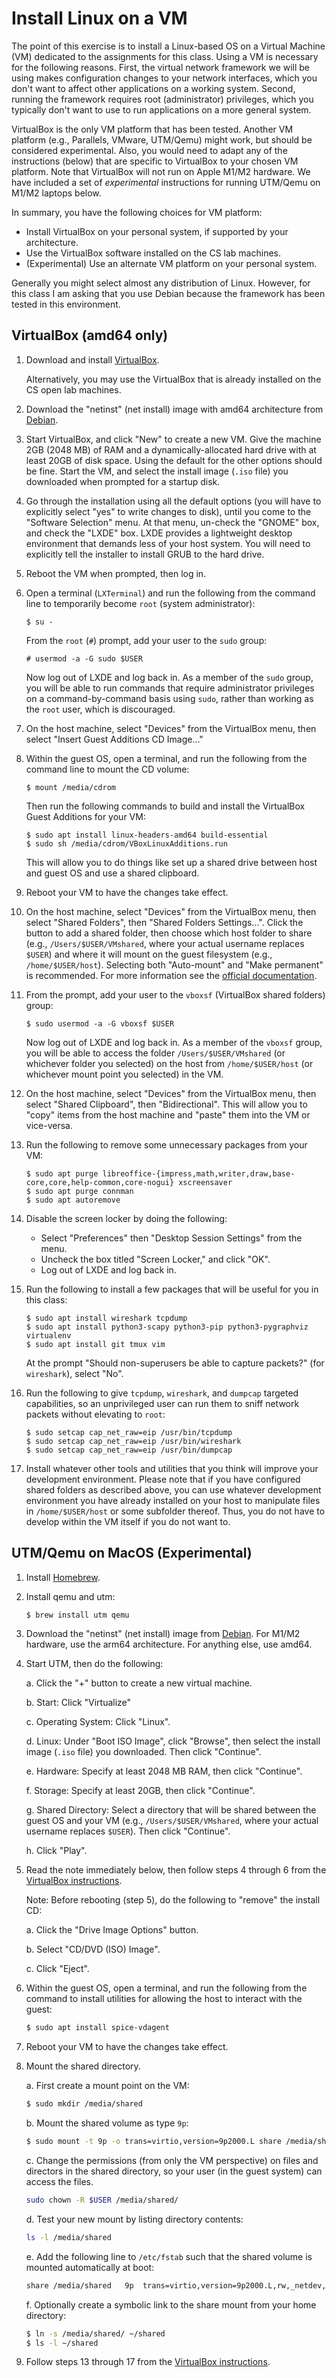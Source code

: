 # Install Linux on a VM

The point of this exercise is to install a Linux-based OS on a Virtual Machine
(VM) dedicated to the assignments for this class.  Using a VM is necessary for
the following reasons.  First, the virtual network framework we will be using
makes configuration changes to your network interfaces, which you don't want to
affect other applications on a working system.  Second, running the framework
requires root (administrator) privileges, which you typically don't want to use
to run applications on a more general system.

VirtualBox is the only VM platform that has been tested.  Another VM platform
(e.g., Parallels, VMware, UTM/Qemu) might work, but should be considered
experimental.  Also, you would need to adapt any of the instructions (below)
that are specific to VirtualBox to your chosen VM platform.  Note that
VirtualBox will not run on Apple M1/M2 hardware.  We have included a set of
_experimental_ instructions for running UTM/Qemu on M1/M2 laptops below.

In summary, you have the following choices for VM platform:

 - Install VirtualBox on your personal system, if supported by your
   architecture.
 - Use the VirtualBox software installed on the CS lab machines.
 - (Experimental) Use an alternate VM platform on your personal system.

Generally you might select almost any distribution of Linux.  However, for this
class I am asking that you use Debian because the framework has been tested in
this environment.


## VirtualBox (amd64 only)

1. Download and install
   [VirtualBox](https://www.virtualbox.org/wiki/Downloads).

   Alternatively, you may use the VirtualBox that is already installed on the
   CS open lab machines.

2. Download the "netinst" (net install) image with amd64 architecture from
   [Debian](https://www.debian.org/releases/stable/debian-installer/).

3. Start VirtualBox, and click "New" to create a new VM.  Give the machine 2GB
   (2048 MB) of RAM and a dynamically-allocated hard drive with at least 20GB
   of disk space.  Using the default for the other options should be fine.
   Start the VM, and select the install image (`.iso` file) you downloaded when
   prompted for a startup disk.

4. Go through the installation using all the default options (you will have to
   explicitly select "yes" to write changes to disk), until you come to the
   "Software Selection" menu.  At that menu, un-check the "GNOME" box, and
   check the "LXDE" box. LXDE provides a lightweight desktop environment that
   demands less of your host system.  You will need to explicitly tell the
   installer to install GRUB to the hard drive.

5. Reboot the VM when prompted, then log in.

6. Open a terminal (`LXTerminal`) and run the following from the command line
   to temporarily become `root` (system administrator):

   ```
   $ su -
   ```

   From the `root` (`#`) prompt, add your user to the `sudo` group:

   ```
   # usermod -a -G sudo $USER
   ```

   Now log out of LXDE and log back in.  As a member of the `sudo` group, you
   will be able to run commands that require administrator privileges on a
   command-by-command basis using `sudo`, rather than working as the `root`
   user, which is discouraged.

7. On the host machine, select "Devices" from the VirtualBox menu, then select
   "Insert Guest Additions CD Image..."

8. Within the guest OS, open a terminal, and run the following from the command
   line to mount the CD volume:

   ```
   $ mount /media/cdrom
   ```

   Then run the following commands to build and install the VirtualBox Guest
   Additions for your VM:

   ```
   $ sudo apt install linux-headers-amd64 build-essential
   $ sudo sh /media/cdrom/VBoxLinuxAdditions.run
   ```

   This will allow you to do things like set up a shared drive between host and
   guest OS and use a shared clipboard.

9. Reboot your VM to have the changes take effect.

10. On the host machine, select "Devices" from the VirtualBox menu, then select
    "Shared Folders", then "Shared Folders Settings...".  Click the button to
    add a shared folder, then choose which host folder to share (e.g.,
    `/Users/$USER/VMshared`, where your actual username replaces
    `$USER`) and where it will mount on the guest filesystem (e.g.,
    `/home/$USER/host`).  Selecting both "Auto-mount" and "Make permanent" is
    recommended.  For more information see the
    [official documentation](https://docs.oracle.com/en/virtualization/virtualbox/6.0/user/sharedfolders.html).
 
11. From the prompt, add your user to the `vboxsf` (VirtualBox shared folders)
    group:

    ```
    $ sudo usermod -a -G vboxsf $USER
    ```

    Now log out of LXDE and log back in.  As a member of the `vboxsf` group,
    you will be able to access the folder `/Users/$USER/VMshared` (or
    whichever folder you selected) on the host from `/home/$USER/host` (or
    whichever mount point you selected) in the VM.

12. On the host machine, select "Devices" from the VirtualBox menu, then select
    "Shared Clipboard", then "Bidirectional". This will allow you to "copy" items
    from the host machine and "paste" them into the VM or vice-versa.

13. Run the following to remove some unnecessary
    packages from your VM:

    ```
    $ sudo apt purge libreoffice-{impress,math,writer,draw,base-core,core,help-common,core-nogui} xscreensaver
    $ sudo apt purge connman
    $ sudo apt autoremove
    ```

14. Disable the screen locker by doing the following:
    - Select "Preferences" then "Desktop Session Settings" from the menu.
    - Uncheck the box titled "Screen Locker," and click "OK".
    - Log out of LXDE and log back in.

15. Run the following to install a few packages that will be useful for you in
    this class:

    ```
    $ sudo apt install wireshark tcpdump
    $ sudo apt install python3-scapy python3-pip python3-pygraphviz virtualenv
    $ sudo apt install git tmux vim
    ```

    At the prompt "Should non-superusers be able to capture packets?" (for
    `wireshark`), select "No".

16. Run the following to give `tcpdump`, `wireshark`, and `dumpcap` targeted
    capabilities, so an unprivileged user can run them to sniff network packets
    without elevating to `root`:
    ```
    $ sudo setcap cap_net_raw=eip /usr/bin/tcpdump
    $ sudo setcap cap_net_raw=eip /usr/bin/wireshark
    $ sudo setcap cap_net_raw=eip /usr/bin/dumpcap
    ```

17. Install whatever other tools and utilities that you think will improve your
    development environment.  Please note that if you have configured shared folders
    as described above, you can use whatever development environment you have already
    installed on your host to manipulate files in `/home/$USER/host` or some
    subfolder thereof.  Thus, you do not have to develop within the VM itself if you
    do not want to.


## UTM/Qemu on MacOS (Experimental)

1. Install [Homebrew](https://brew.sh/).

2. Install qemu and utm:
   ```bash
   $ brew install utm qemu
   ```

3. Download the "netinst" (net install) image from
   [Debian](https://www.debian.org/releases/stable/debian-installer/).
   For M1/M2 hardware, use the arm64 architecture.  For anything else, use
   amd64.

4. Start UTM, then do the following:

   a. Click the "+" button to create a new virtual machine.

   b. Start: Click "Virtualize"

   c. Operating System: Click "Linux".

   d. Linux: Under "Boot ISO Image", click "Browse", then select the install
      image (`.iso` file) you downloaded.  Then click "Continue".

   e. Hardware: Specify at least 2048 MB RAM, then click "Continue".

   f. Storage: Specify at least 20GB, then click "Continue".

   g. Shared Directory: Select a directory that will be shared between the
      guest OS and your VM (e.g., `/Users/$USER/VMshared`, where your actual
      username replaces `$USER`).  Then click "Continue".

   h. Click "Play".

5. Read the note immediately below, then follow steps 4 through 6 from the
   [VirtualBox instructions](#virtualbox-amd64-only).

   Note: Before rebooting (step 5), do the following to "remove" the install CD:

   a. Click the "Drive Image Options" button.

   b. Select "CD/DVD (ISO) Image".

   c. Click "Eject".

6. Within the guest OS, open a terminal, and run the following from the command
   to install utilities for allowing the host to interact with the guest:

   ```bash
   $ sudo apt install spice-vdagent
   ```

7. Reboot your VM to have the changes take effect.

8. Mount the shared directory.

   a. First create a mount point on the VM:

      ```bash
      $ sudo mkdir /media/shared
      ```

   b. Mount the shared volume as type `9p`:

      ```bash
      $ sudo mount -t 9p -o trans=virtio,version=9p2000.L share /media/shared/
      ```

   c. Change the permissions (from only the VM perspective) on files and
      directors in the shared directory, so your user (in the guest system) can
      access the files.

      ```bash
      sudo chown -R $USER /media/shared/
      ```

   d. Test your new mount by listing directory contents:

      ```bash
      ls -l /media/shared
      ```

   e. Add the following line to `/etc/fstab` such that the shared volume is
      mounted automatically at boot:

      ```bash
      share	/media/shared	9p	trans=virtio,version=9p2000.L,rw,_netdev,nofail	0	0
      ```

   f. Optionally create a symbolic link to the share mount from your home
      directory:

      ```bash
      $ ln -s /media/shared/ ~/shared
      $ ls -l ~/shared
      ```


9. Follow steps 13 through 17 from the
   [VirtualBox instructions](#virtualbox-amd64-only).
